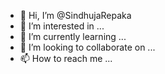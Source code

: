 - 👋 Hi, I’m @SindhujaRepaka
- 👀 I’m interested in ...
- 🌱 I’m currently learning ...
- 💞️ I’m looking to collaborate on ...
- 📫 How to reach me ...

<!---
SindhujaRepaka/SindhujaRepaka is a ✨ special ✨ repository because its `README.md` (this file) appears on your GitHub profile.
You can click the Preview link to take a look at your changes.
--->
